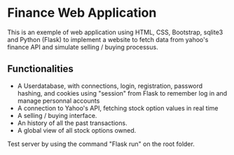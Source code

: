 # Finance Web Application

This is an exemple of web application using HTML, CSS, Bootstrap, sqlite3 and Python (Flask) to implement a website to fetch data from yahoo's finance API and simulate selling / buying processus.

## Functionalities 

- A Userdatabase, with connections, login, registration, password hashing, and cookies using "session" from Flask to remember log in and manage personnal accounts
- A connection to Yahoo's API, fetching stock option values in real time
- A selling / buying interface.
- An history of all the past transactions.
- A global view of all stock options owned.

Test server by using the command "Flask run" on the root folder.
